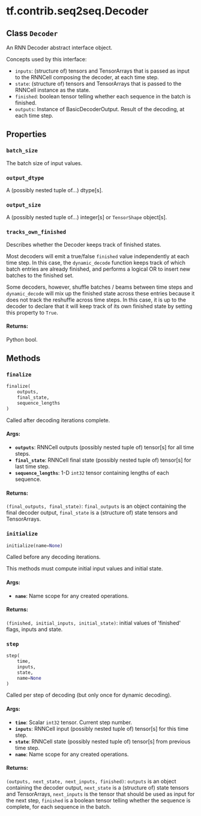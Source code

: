 <div itemscope itemtype="http://developers.google.com/ReferenceObject">
<meta itemprop="name" content="tf.contrib.seq2seq.Decoder" />
<meta itemprop="path" content="Stable" />
<meta itemprop="property" content="batch_size"/>
<meta itemprop="property" content="output_dtype"/>
<meta itemprop="property" content="output_size"/>
<meta itemprop="property" content="tracks_own_finished"/>
<meta itemprop="property" content="finalize"/>
<meta itemprop="property" content="initialize"/>
<meta itemprop="property" content="step"/>
</div>

# tf.contrib.seq2seq.Decoder

## Class `Decoder`



An RNN Decoder abstract interface object.

Concepts used by this interface:
- `inputs`: (structure of) tensors and TensorArrays that is passed as input to
  the RNNCell composing the decoder, at each time step.
- `state`: (structure of) tensors and TensorArrays that is passed to the
  RNNCell instance as the state.
- `finished`: boolean tensor telling whether each sequence in the batch is
  finished.
- `outputs`: Instance of BasicDecoderOutput. Result of the decoding, at each
  time step.

## Properties

<h3 id="batch_size"><code>batch_size</code></h3>

The batch size of input values.

<h3 id="output_dtype"><code>output_dtype</code></h3>

A (possibly nested tuple of...) dtype[s].

<h3 id="output_size"><code>output_size</code></h3>

A (possibly nested tuple of...) integer[s] or `TensorShape` object[s].

<h3 id="tracks_own_finished"><code>tracks_own_finished</code></h3>

Describes whether the Decoder keeps track of finished states.

Most decoders will emit a true/false `finished` value independently
at each time step.  In this case, the `dynamic_decode` function keeps track
of which batch entries are already finished, and performs a logical OR to
insert new batches to the finished set.

Some decoders, however, shuffle batches / beams between time steps and
`dynamic_decode` will mix up the finished state across these entries because
it does not track the reshuffle across time steps.  In this case, it is
up to the decoder to declare that it will keep track of its own finished
state by setting this property to `True`.

#### Returns:

Python bool.



## Methods

<h3 id="finalize"><code>finalize</code></h3>

``` python
finalize(
    outputs,
    final_state,
    sequence_lengths
)
```

Called after decoding iterations complete.

#### Args:

* <b>`outputs`</b>: RNNCell outputs (possibly nested tuple of) tensor[s] for all time
    steps.
* <b>`final_state`</b>: RNNCell final state (possibly nested tuple of) tensor[s] for
    last time step.
* <b>`sequence_lengths`</b>: 1-D `int32` tensor containing lengths of each sequence.


#### Returns:

`(final_outputs, final_state)`: `final_outputs` is an object containing
the final decoder output, `final_state` is a (structure of) state tensors
and TensorArrays.

<h3 id="initialize"><code>initialize</code></h3>

``` python
initialize(name=None)
```

Called before any decoding iterations.

This methods must compute initial input values and initial state.

#### Args:

* <b>`name`</b>: Name scope for any created operations.


#### Returns:

`(finished, initial_inputs, initial_state)`: initial values of
'finished' flags, inputs and state.

<h3 id="step"><code>step</code></h3>

``` python
step(
    time,
    inputs,
    state,
    name=None
)
```

Called per step of decoding (but only once for dynamic decoding).

#### Args:

* <b>`time`</b>: Scalar `int32` tensor. Current step number.
* <b>`inputs`</b>: RNNCell input (possibly nested tuple of) tensor[s] for this time
    step.
* <b>`state`</b>: RNNCell state (possibly nested tuple of) tensor[s] from previous
    time step.
* <b>`name`</b>: Name scope for any created operations.


#### Returns:

`(outputs, next_state, next_inputs, finished)`: `outputs` is an object
containing the decoder output, `next_state` is a (structure of) state
tensors and TensorArrays, `next_inputs` is the tensor that should be used
as input for the next step, `finished` is a boolean tensor telling whether
the sequence is complete, for each sequence in the batch.



